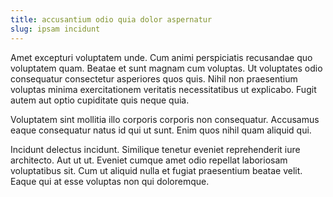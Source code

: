 ```yaml
---
title: accusantium odio quia dolor aspernatur
slug: ipsam incidunt
---
```


Amet excepturi voluptatem unde. Cum animi perspiciatis recusandae quo voluptatem quam. Beatae et sunt magnam cum voluptas. Ut voluptates odio consequatur consectetur asperiores quos quis. Nihil non praesentium voluptas minima exercitationem veritatis necessitatibus ut explicabo. Fugit autem aut optio cupiditate quis neque quia.

Voluptatem sint mollitia illo corporis corporis non consequatur. Accusamus eaque consequatur natus id qui ut sunt. Enim quos nihil quam aliquid qui.

Incidunt delectus incidunt. Similique tenetur eveniet reprehenderit iure architecto. Aut ut ut. Eveniet cumque amet odio repellat laboriosam voluptatibus sit. Cum ut aliquid nulla et fugiat praesentium beatae velit. Eaque qui at esse voluptas non qui doloremque.
